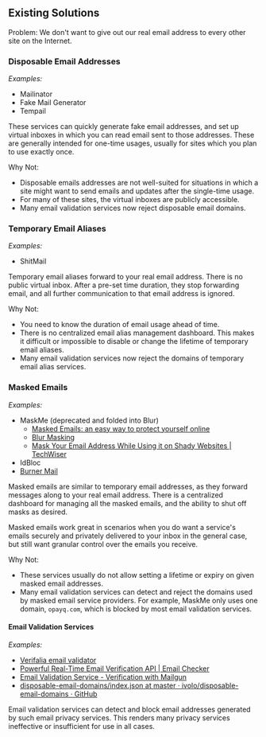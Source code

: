 ## Existing Solutions
Problem: We don't want to give out our real email address to every other site
on the Internet.

### Disposable Email Addresses
*Examples:*
- Mailinator
- Fake Mail Generator
- Tempail

These services can quickly generate fake email addresses, and set up virtual
inboxes in which you can read email sent to those addresses. These are
generally intended for one-time usages, usually for sites which you plan to
use exactly once.

Why Not:
- Disposable emails addresses are not well-suited for situations in which a site
  might want to send emails and updates after the single-time usage.
- For many of these sites, the virtual inboxes are publicly accessible.
- Many email validation services now reject disposable email domains.

### Temporary Email Aliases
*Examples:*
- ShitMail

Temporary email aliases forward to your real email address. There is no public
virtual inbox. After a pre-set time duration, they stop forwarding email, and
all further communication to that email address is ignored.

Why Not:
- You need to know the duration of email usage ahead of time.
- There is no centralized email alias management dashboard. This makes it
  difficult or impossible to disable or change the lifetime of temporary
  email aliases.
- Many email validation services now reject the domains of temporary email
  alias services.

### Masked Emails
*Examples:*
- MaskMe (deprecated and folded into Blur)
    - [Masked Emails: an easy way to protect yourself online](https://www.abine.com/blog/2011/get-email-alias-to-avoid-the-next-data-breach/)
    - [Blur Masking](https://dnt.abine.com/#feature/masking)
    - [Mask Your Email Address While Using it on Shady Websites \| TechWiser](https://techwiser.com/mask-your-email-address/)
- IdBloc
- [Burner Mail](https://burnermail.io/)

Masked emails are similar to temporary email addresses, as they forward messages
along to your real email address. There is a centralized dashboard for managing
all the masked emails, and the ability to shut off masks as desired.

Masked emails work great in scenarios when you do want a service's emails
securely and privately delivered to your inbox in the general case, but still
want granular control over the emails you receive.

Why Not:
- These services usually do not allow setting a lifetime or expiry on given masked
  email addresses.
- Many email validation services can detect and reject the domains used by masked
  email service providers. For example, MaskMe only uses one domain, `opayq.com`,
  which is blocked by most email validation services. 

#### Email Validation Services
*Examples:*
- [Verifalia email validator](https://verifalia.com/validate-email)
- [Powerful Real-Time Email Verification API \| Email Checker](https://www.emailchecker.com/real-time-api/)
- [Email Validation Service - Verification with Mailgun](https://www.mailgun.com/email-validation)
- [disposable-email-domains/index.json at master · ivolo/disposable-email-domains · GitHub](https://github.com/ivolo/disposable-email-domains/blob/master/index.json)

Email validation services can detect and block email addresses generated by
such email privacy services. This renders many privacy services ineffective
or insufficient for use in all cases.
